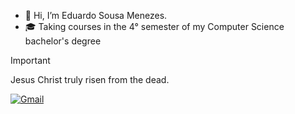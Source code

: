 - 👋 Hi, I’m Eduardo Sousa Menezes.
- 🎓 Taking courses in the 4° semester of my Computer Science bachelor's degree



> [!IMPORTANT]
> Jesus Christ truly risen from the dead.

[![Gmail](https://img.shields.io/badge/Gmail-D14836?style=for-the-badge&logo=gmail&logoColor=white)](estudantilmenezes@gmail.com)
  





